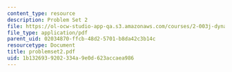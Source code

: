 ```yaml
---
content_type: resource
description: Problem Set 2
file: https://ol-ocw-studio-app-qa.s3.amazonaws.com/courses/2-003j-dynamics-and-vibration-13-013j-fall-2002/1b1326939202334a9e0d623accaea986_problemset2.pdf
file_type: application/pdf
parent_uid: 02034870-ffcb-48d2-5701-b8da42c3b14c
resourcetype: Document
title: problemset2.pdf
uid: 1b132693-9202-334a-9e0d-623accaea986
---
```

